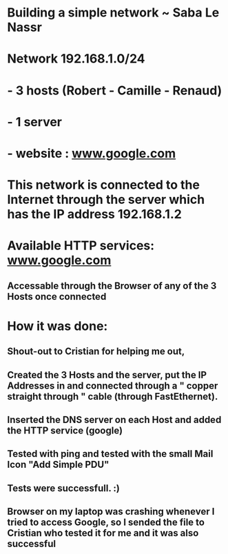 
# Building a simple network ~ Saba Le Nassr

# Network 192.168.1.0/24
# - 3 hosts (Robert - Camille - Renaud) 
# - 1 server
# - website : www.google.com 

#
# This network is connected to the Internet through the server which has the IP address 192.168.1.2
# Available HTTP services: www.google.com 
## Accessable through the Browser of any of the 3 Hosts once connected

# How it was done: 
## Shout-out to Cristian for helping me out,
## Created the 3 Hosts and the server, put the IP Addresses in and connected through a " copper straight through " cable (through FastEthernet). 
## Inserted the DNS server on each Host and added the HTTP service (google) 
## Tested with ping and tested with the small Mail Icon "Add Simple PDU"
## Tests were successfull. :)
## Browser on my laptop was crashing whenever I tried to access Google, so I sended the file to Cristian who tested it for me and it was also successful 

